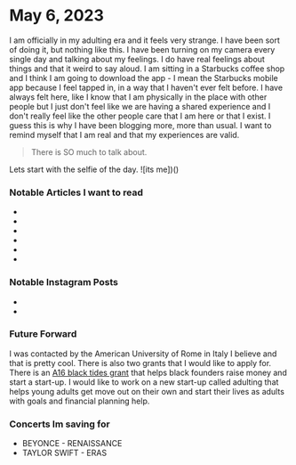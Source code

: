 # May 6, 2023

I am officially in my adulting era and it feels very strange. I have been sort of doing it, but nothing like this. I have been turning on my camera every single day and talking about my feelings. I do have real feelings about things and that it weird to say aloud. I am sitting in a Starbucks coffee shop and I think I am going to download the app - I mean the Starbucks mobile app because I feel tapped in, in a way that I haven't ever felt before. I have always felt here, like I know that I am physically in the place with other people but I just don't feel like we are having a shared experience and I don't really feel like the other people care that I am here or that I exist. I guess this is why I have been blogging more, more than usual. I want to remind myself that I am real and that my experiences are valid.

> There is SO much to talk about.

Lets start with the selfie of the day.
![its me])()

### Notable Articles I want to read

- []()
- []()
- []()
- []()
- []()
- []()

### Notable Instagram Posts

- []()
- []()

### Future Forward

I was contacted by the American University of Rome in Italy I believe and that is pretty cool. 
There is also two grants that I would like to apply for. There is an [A16 black tides grant](https://info.a16z.com/apply-to-talent-x-opportunity.html) that helps black founders raise money and start a start-up. I would like to work on a new start-up called adulting that helps young adults get move out on their own and start their lives as adults with goals and financial planning help.

### Concerts Im saving for

- BEYONCE - RENAISSANCE
- TAYLOR SWIFT - ERAS
